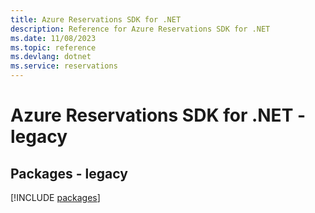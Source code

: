 ```yaml
---
title: Azure Reservations SDK for .NET
description: Reference for Azure Reservations SDK for .NET
ms.date: 11/08/2023
ms.topic: reference
ms.devlang: dotnet
ms.service: reservations
---
```

# Azure Reservations SDK for .NET - legacy
## Packages - legacy
[!INCLUDE [packages](reservations-index.md)]